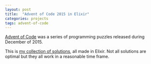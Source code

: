 ```yaml
---
layout: post
title:  "Advent of Code 2015 in Elixir"
categories: projects
tags: advent-of-code
---
```


[Advent of Code](http://adventofcode.com) was a series of programming puzzles released during December of 2015.

This is [my collection of solutions](https://github.com/AntonFagerberg/advent_of_code), all made in Elixir. Not all solutions are optimal but they all work in a reasonable time frame.